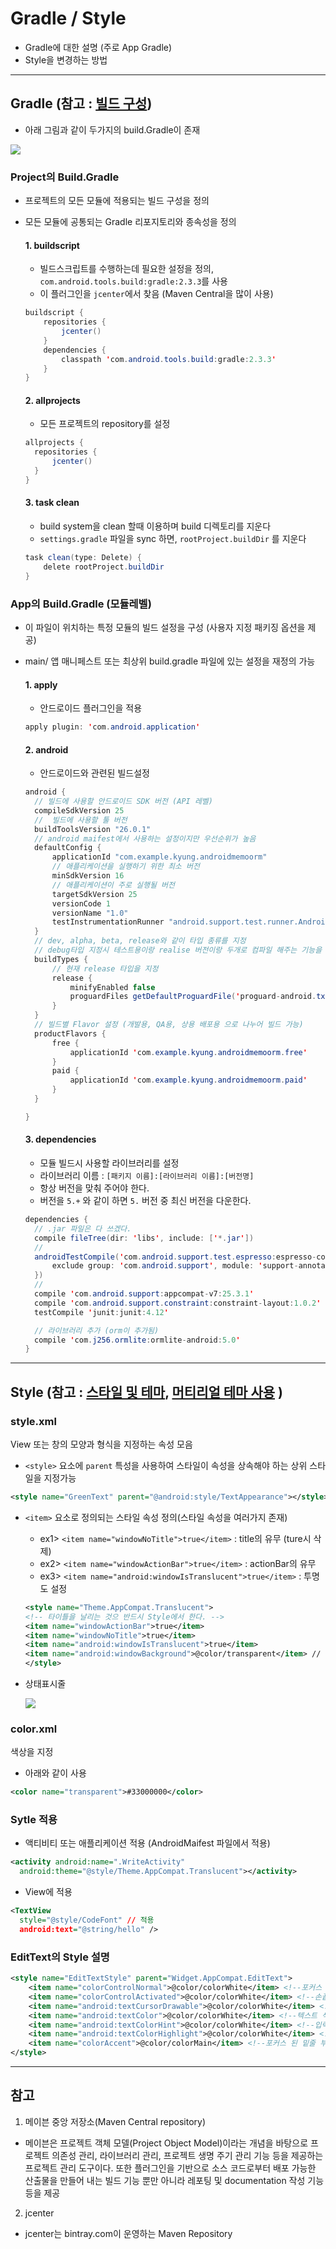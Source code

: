 # Gradle / Style
- Gradle에 대한 설명 (주로 App Gradle)
- Style을 변경하는 방법

---

## Gradle (참고 : [빌드 구성](https://developer.android.com/studio/build/index.html?hl=ko))
- 아래 그림과 같이 두가지의 build.Gradle이 존재

![](https://github.com/Lee-KyungSeok/Study/blob/master/Android/Contents/Gradle%2CStyle/picture/gradle1.png)

### Project의 Build.Gradle
- 프로젝트의 모든 모듈에 적용되는 빌드 구성을 정의
- 모든 모듈에 공통되는 Gradle 리포지토리와 종속성을 정의

  #### 1. buildscript
  - 빌드스크립트를 수행하는데 필요한 설정을 정의, `com.android.tools.build:gradle:2.3.3`를 사용
  - 이 플러그인을 `jcenter`에서 찾음 (Maven Central을 많이 사용)
  ```java
  buildscript {
      repositories {
          jcenter()
      }
      dependencies {
          classpath 'com.android.tools.build:gradle:2.3.3'
      }
  }
  ```

  #### 2. allprojects
  - 모든 프로젝트의 repository를 설정
  ```java
  allprojects {
    repositories {
        jcenter()
    }
  }
  ```

  #### 3. task clean
  - build system을 clean 할때 이용하며 build 디렉토리를 지운다
  - `settings.gradle` 파일을 sync 하면, `rootProject.buildDir` 를 지운다
  ```java
  task clean(type: Delete) {
      delete rootProject.buildDir
  }
  ```

### App의 Build.Gradle (모듈레벨)
- 이 파일이 위치하는 특정 모듈의 빌드 설정을 구성 (사용자 지정 패키징 옵션을 제공)
- main/ 앱 매니페스트 또는 최상위 build.gradle 파일에 있는 설정을 재정의 가능

  #### 1. apply
  -  안드로이드 플러그인을 적용
  ```java
  apply plugin: 'com.android.application'
  ```

  #### 2. android
  - 안드로이드와 관련된 빌드설정
  ```java
  android {
    // 빌드에 사용할 안드로이드 SDK 버전 (API 레벨)
    compileSdkVersion 25
    //  빌드에 사용할 툴 버전
    buildToolsVersion "26.0.1"
    // android maifest에서 사용하는 설정이지만 우선순위가 높음
    defaultConfig {
        applicationId "com.example.kyung.androidmemoorm"
        // 애플리케이션을 실행하기 위한 최소 버전
        minSdkVersion 16
        // 애플리케이션이 주로 실행될 버전
        targetSdkVersion 25
        versionCode 1
        versionName "1.0"
        testInstrumentationRunner "android.support.test.runner.AndroidJUnitRunner"
    }
    // dev, alpha, beta, release와 같이 타입 종류를 지정
    // debug타입 지정시 테스트용이랑 realise 버전이랑 두개로 컴파일 해주는 기능을 지니게 된다.
    buildTypes {
        // 현재 release 타입을 지정
        release {
            minifyEnabled false
            proguardFiles getDefaultProguardFile('proguard-android.txt'), 'proguard-rules.pro'
        }
    }
    // 빌드별 Flavor 설정 (개발용, QA용, 상용 배포용 으로 나누어 빌드 가능)
    productFlavors {
        free {
            applicationId 'com.example.kyung.androidmemoorm.free'
        }
        paid {
            applicationId 'com.example.kyung.androidmemoorm.paid'
        }
    }

  }
  ```

  #### 3. dependencies
  - 모듈 빌드시 사용할 라이브러리를 설정
  - 라이브러리 이름 : `[패키지 이름]:[라이브러리 이름]:[버전명]`
  - 항상 버전을 맞춰 주어야 한다.
  - 버전을 `5.+` 와 같이 하면 `5.` 버전 중 최신 버전을 다운한다.
  ```java
  dependencies {
    // .jar 파일은 다 쓰겠다.
    compile fileTree(dir: 'libs', include: ['*.jar'])
    //
    androidTestCompile('com.android.support.test.espresso:espresso-core:2.2.2', {
        exclude group: 'com.android.support', module: 'support-annotations'
    })
    //
    compile 'com.android.support:appcompat-v7:25.3.1'
    compile 'com.android.support.constraint:constraint-layout:1.0.2'
    testCompile 'junit:junit:4.12'

    // 라이브러리 추가 (orm이 추가됨)
    compile 'com.j256.ormlite:ormlite-android:5.0'
  }
  ```

---

## Style (참고 : [스타일 및 테마](https://developer.android.com/guide/topics/ui/themes.html), [머티리얼 테마 사용](https://developer.android.com/training/material/theme.html) )

### style.xml
View 또는 창의 모양과 형식을 지정하는 속성 모음

  - `<style>` 요소에 `parent` 특성을 사용하여 스타일이 속성을 상속해야 하는 상위 스타일을 지정가능
  ```xml
  <style name="GreenText" parent="@android:style/TextAppearance"></style>
  ```

  - `<item>` 요소로 정의되는 스타일 속성 정의(스타일 속성을 여러가지 존재)
    - ex1> `<item name="windowNoTitle">true</item>` : title의 유무 (ture시 삭제)
    - ex2> `<item name="windowActionBar">true</item>` : actionBar의 유무
    - ex3> `<item name="android:windowIsTranslucent">true</item>` : 투명도 설정
    ```xml
    <style name="Theme.AppCompat.Translucent">
    <!-- 타이틀을 날리는 것으 반드시 Style에서 한다. -->
    <item name="windowActionBar">true</item>
    <item name="windowNoTitle">true</item>
    <item name="android:windowIsTranslucent">true</item>
    <item name="android:windowBackground">@color/transparent</item> // color 설정 적용
    </style>
    ```

  - 상태표시줄

    ![](https://github.com/Lee-KyungSeok/Study/blob/master/Android/Contents/Gradle%2CStyle/picture/style1.png)


### color.xml
색상을 지정
  - 아래와 같이 사용
  ```xml
  <color name="transparent">#33000000</color>
  ```

### Sytle 적용

  - 액티비티 또는 애플리케이션 적용 (AndroidMaifest 파일에서 적용)
  ```xml
  <activity android:name=".WriteActivity"
    android:theme="@style/Theme.AppCompat.Translucent"></activity>
  ```

  - View에 적용
  ```xml
  <TextView
    style="@style/CodeFont" // 적용
    android:text="@string/hello" />
  ```

### EditText의 Style 설명

  ```xml
  <style name="EditTextStyle" parent="Widget.AppCompat.EditText">
      <item name="colorControlNormal">@color/colorWhite</item> <!--포커스 되어있지 않은 경우의 밑줄 부분-->
      <item name="colorControlActivated">@color/colorWhite</item> <!--손끝으로 터치되어 있는 부분. text selection handle라고 부른다고 한다-->
      <item name="android:textCursorDrawable">@color/colorWhite</item> <!--커서 색. drawable 지정되지만, 색을 설정하는것도 된다-->
      <item name="android:textColor">@color/colorWhite</item> <!--텍스트 색-->
      <item name="android:textColorHint">@color/colorWhite</item> <!--입력전의 Hint (포커스 Holder)-->
      <item name="android:textColorHighlight">@color/colorWhite</item> <!--텍스트 선택색-->
      <item name="colorAccent">@color/colorMain</item> <!--포커스 된 밑줄 부분(핑크색 설정 변경) 바꿀 수 있다.-->
  </style>
  ```
---

## 참고
1. 메이븐 중앙 저장소(Maven Central repository)

  - 메이븐은 프로젝트 객체 모델(Project Object Model)이라는 개념을 바탕으로 프로젝트 의존성 관리, 라이브러리 관리, 프로젝트 생명 주기 관리 기능 등을 제공하는 프로젝트 관리 도구이다. 또한 플러그인을 기반으로 소스 코드로부터 배포 가능한 산출물을 만들어 내는 빌드 기능 뿐만 아니라 레포팅 및 documentation 작성 기능 등을 제공

2. jcenter

  - jcenter는 bintray.com이 운영하는 Maven Repository
